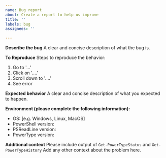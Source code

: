 ```yaml
---
name: Bug report
about: Create a report to help us improve
title: ''
labels: bug
assignees: ''

---
```


**Describe the bug**
A clear and concise description of what the bug is.

**To Reproduce**
Steps to reproduce the behavior:
1. Go to '...'
2. Click on '....'
3. Scroll down to '....'
4. See error

**Expected behavior**
A clear and concise description of what you expected to happen.

**Environment (please complete the following information):**
 - OS: [e.g. Windows, Linux, MacOS]
 - PowerShell version: 
 - PSReadLine version: 
 - PowerType version: 

**Additional context**
Please include output of `Get-PowerTypeStatus` and `Get-PowerTypeHistory`
Add any other context about the problem here.
